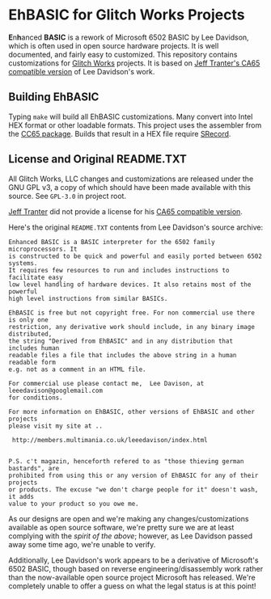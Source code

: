 EhBASIC for Glitch Works Projects
=================================

**E**n**h**anced **BASIC** is a rework of Microsoft 6502 BASIC by Lee Davidson, which is often used in open source hardware projects. It is well documented, and fairly easy to customized. This repository contains customizations for [Glitch Works](http://www.glitchwrks.com) projects. It is based on [Jeff Tranter's CA65 compatible version](https://github.com/jefftranter/6502/tree/master/asm/ehbasic) of Lee Davidson's work.

Building EhBASIC
----------------

Typing `make` will build all EhBASIC customizations. Many convert into Intel HEX format or other loadable formats. This project uses the assembler from the [CC65 package](https://cc65.github.io/). Builds that result in a HEX file require [SRecord](https://github.com/sierrafoxtrot/srecord).

License and Original README.TXT
-------------------------------

All Glitch Works, LLC changes and customizations are released under the GNU GPL v3, a copy of which should have been made available with this source. See `GPL-3.0` in project root.

[Jeff Tranter](https://github.com/jefftranter) did not provide a license for his [CA65 compatible version](https://github.com/jefftranter/6502/tree/master/asm/ehbasic).

Here's the original `README.TXT` contents from Lee Davidson's source archive:

```
Enhanced BASIC is a BASIC interpreter for the 6502 family microprocessors. It
is constructed to be quick and powerful and easily ported between 6502 systems.
It requires few resources to run and includes instructions to facilitate easy
low level handling of hardware devices. It also retains most of the powerful
high level instructions from similar BASICs.

EhBASIC is free but not copyright free. For non commercial use there is only one
restriction, any derivative work should include, in any binary image distributed,
the string "Derived from EhBASIC" and in any distribution that includes human
readable files a file that includes the above string in a human readable form
e.g. not as a comment in an HTML file.

For commercial use please contact me,  Lee Davison, at leeedavison@googlemail.com
for conditions.

For more information on EhBASIC, other versions of EhBASIC and other projects
please visit my site at ..

 http://members.multimania.co.uk/leeedavison/index.html


P.S. c't magazin, henceforth refered to as "those thieving german bastards", are
prohibited from using this or any version of EhBASIC for any of their projects
or products. The excuse "we don't charge people for it" doesn't wash, it adds
value to your product so you owe me.
 ```

As our designs are open and we're making any changes/customizations available as open source software, we're pretty sure we are at least complying with the *spirit of the above*; however, as Lee Davidson passed away some time ago, we're unable to verify.

Additionally, Lee Davidson's work appears to be a derivative of Microsoft's 6502 BASIC, though based on reverse engineering/disassembly work rather than the now-available open source project Microsoft has released. We're completely unable to offer a guess on what the legal status is at this point!
